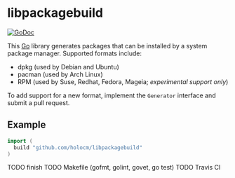 # libpackagebuild

[![GoDoc](https://godoc.org/github.com/holocm/libpackagebuild?status.svg)](https://godoc.org/github.com/holocm/libpackagebuild)

This [Go](https://golang.org) library generates packages that can be installed by a system package manager. Supported formats include:

- dpkg (used by Debian and Ubuntu)
- pacman (used by Arch Linux)
- RPM (used by Suse, Redhat, Fedora, Mageia; _experimental support only_)

To add support for a new format, implement the `Generator` interface and submit a pull request.

## Example

```go
import (
  build "github.com/holocm/libpackagebuild"
)
```

TODO finish
TODO Makefile (gofmt, golint, govet, go test)
TODO Travis CI
